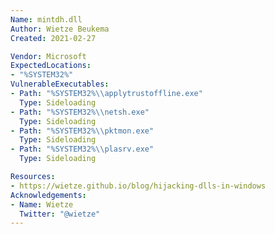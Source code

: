 ```yaml
---
Name: mintdh.dll
Author: Wietze Beukema
Created: 2021-02-27

Vendor: Microsoft
ExpectedLocations:
- "%SYSTEM32%"
VulnerableExecutables:
- Path: "%SYSTEM32%\\applytrustoffline.exe"
  Type: Sideloading
- Path: "%SYSTEM32%\\netsh.exe"
  Type: Sideloading
- Path: "%SYSTEM32%\\pktmon.exe"
  Type: Sideloading
- Path: "%SYSTEM32%\\plasrv.exe"
  Type: Sideloading

Resources:
- https://wietze.github.io/blog/hijacking-dlls-in-windows
Acknowledgements:
- Name: Wietze
  Twitter: "@wietze"
---
```

